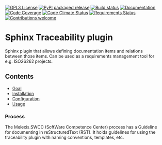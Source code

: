 [![GPL3 License](https://img.shields.io/badge/License-GPL%20v3-blue.svg)](https://www.gnu.org/licenses/gpl-3.0)
[![PyPI packaged release](https://badge.fury.io/py/mlx.traceability.svg)](https://badge.fury.io/py/mlx.traceability)
[![Build status](https://travis-ci.org/melexis/sphinx-traceability-extension.svg?branch=master)](https://travis-ci.org/melexis/sphinx-traceability-extension)
[![Documentation](https://img.shields.io/badge/Documentation-published-brightgreen.svg)](https://melexis.github.io/sphinx-traceability-extension/)
[![Code Coverage](https://codecov.io/gh/melexis/sphinx-traceability-extension/coverage.svg)](https://codecov.io/gh/melexis/sphinx-traceability-extension)
[![Code Climate Status](https://codeclimate.com/github/melexis/sphinx-traceability-extension/badges/gpa.svg)](https://codeclimate.com/github/melexis/sphinx-traceability-extension)
[![Requirements Status](https://requires.io/github/melexis/sphinx-traceability-extension/requirements.svg?branch=master)](https://requires.io/github/melexis/sphinx-traceability-extension/requirements/?branch=master)
[![Contributions welcome](https://img.shields.io/badge/contributions-welcome-brightgreen.svg?style=flat)](https://github.com/melexis/sphinx-traceability-extension/issues)


# Sphinx Traceability plugin

Sphinx plugin that allows defining documentation items and relations between those items. Can be used
as a requirements management tool for e.g. ISO26262 projects.

## Contents

- [Goal](https://melexis.github.io/sphinx-traceability-extension/goal.html)
- [Installation](https://melexis.github.io/sphinx-traceability-extension/installation.html)
- [Configuration](https://melexis.github.io/sphinx-traceability-extension/configuration.html)
- [Usage](https://melexis.github.io/sphinx-traceability-extension/usage.html)

### Process

The Melexis.SWCC (SoftWare Competence Center) process has a Guideline for documenting in reStructuredText (RST).
It holds guidelines for using the traceability plugin with naming conventions, templates, etc.
